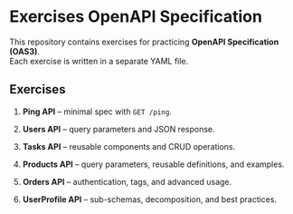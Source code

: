 # Exercises OpenAPI Specification

This repository contains exercises for practicing **OpenAPI Specification (OAS3)**.  
Each exercise is written in a separate YAML file.

## Exercises

1. **Ping API** – minimal spec with `GET /ping`.  

2. **Users API** – query parameters and JSON response.  

3. **Tasks API** – reusable components and CRUD operations.  

4. **Products API** – query parameters, reusable definitions, and examples.  

5. **Orders API** – authentication, tags, and advanced usage.  

6. **UserProfile API** – sub-schemas, decomposition, and best practices.  

